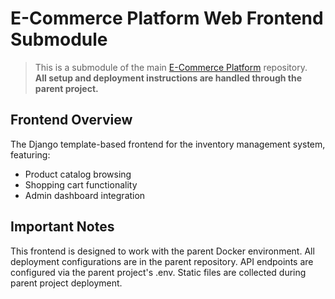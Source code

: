 # E-Commerce Platform Web Frontend Submodule

> This is a submodule of the main [E-Commerce Platform](https://github.com/your-repo/ecommerce-platform) repository.  
> **All setup and deployment instructions are handled through the parent project.**

## Frontend Overview

The Django template-based frontend for the inventory management system, featuring:

- Product catalog browsing
- Shopping cart functionality
- Admin dashboard integration

## Important Notes

This frontend is designed to work with the parent Docker environment.
All deployment configurations are in the parent repository.
API endpoints are configured via the parent project's .env.
Static files are collected during parent project deployment.
